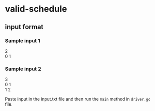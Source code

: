 # valid-schedule

## input format
### Sample input 1
2  
0 1

### Sample input 2
3  
0 1  
1 2

Paste input in the input.txt file and then run the `main`
method in `driver.go` file.